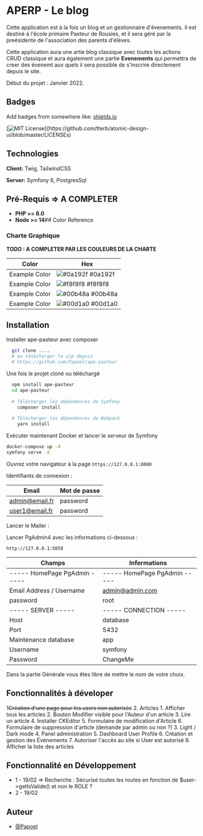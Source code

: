
# APERP - Le blog

Cette application est à la fois un blog et un gestionnaire d'évenements.
Il est destiné à l'école primaire Pasteur de Rousies, et il sera
géré par la preésidente de l'association des parents d'élèves.

Cette application aura une artie blog classique avec toutes les actions CRUD
classique et aura également une partie **Evenements** qui permettra
de creer des évenemt aux quels il sera possible de s'inscrire directement depuis le site.

Début du projet : Janvier 2022.
## Badges

Add badges from somewhere like: [shields.io](https://shields.io/)

[![MIT License](https://img.shields.io/apm/l/atomic-design-ui.svg?)](https://github.com/tterb/atomic-design-ui/blob/master/LICENSEs)


## Technologies

**Client:** Twig, TailwindCSS

**Server:** Symfony 6, PostgresSql

## Pré-Requis => **A COMPLETER**

- **PHP >= 8.0**
- **Node >= 14**## Color Reference

### Charte Graphique

**TODO : A COMPLETER PAR LES COULEURS DE LA CHARTE**

| Color           | Hex                                                                  |
|-----------------|----------------------------------------------------------------------|
| Example Color   | ![#0a192f](https://via.placeholder.com/10/0a192f?text=+) #0a192f     |
| Example Color   | ![#f8f8f8](https://via.placeholder.com/10/f8f8f8?text=+) #f8f8f8     |
| Example Color   | ![#00b48a](https://via.placeholder.com/10/00b48a?text=+) #00b48a     |
| Example Color   | ![#00d1a0](https://via.placeholder.com/10/00b48a?text=+) #00d1a0     |


## Installation

Installer ape-pasteur avec composer

```bash
  git clone ....
  # ou télécharger le zip depuis 
  # https://github.com/Papoel/ape-pasteur
```

Une fois le projet cloné ou téléchargé

```bash
  npm install ape-pasteur
  cd ape-pasteur
  
  # Télécharger les dépéndences de Symfony
    composer install
  
  # Télécharger les dépendences de Webpack
    yarn install
```

Exécuter maintenant Docker et lancer le serveur de Symfony

```bash
docker-compose up -d
symfony serve -d
```

Ouvrez votre navigateur à la page `https://127.0.0.1:8000`

Identifiants de connexion :

| Email          | Mot de passe  |
|----------------|---------------|
| admin@email.fr | password      |
| user1@email.fr | password      |

Lancer le Mailer :

Lancer PgAdmin4 avec les informations ci-dessous :

`http://127.0.0.1:5050`

| Champs                       | Informations                 |
|------------------------------|------------------------------|
| ----- HomePage PgAdmin ----- | ----- HomePage PgAdmin ----- |
| Email Address / Username     | admin@admin.com              |
| password                     | root                         |
| ----- SERVER -----           | ----- CONNECTION -----       |
| Host                         | database                     |
| Port                         | 5432                         |
| Maintenance database         | app                          |
| Username                     | symfony                      |
| Password                     | ChangeMe                     |

Dans la partie Générale vous êtes libre de mettre le nom de votre choix.



## Fonctionnalités à déveloper

1~~Création d'une page pour les users non autorisée~~
2. Articles
      1. Afficher tous les articles
      2. Bouton Modifier visible pour l'Auteur d'un article
      3. Lire un article
      4. Installer CKEditor
      5. Formulaire de modification d'Article
      6. Formulaire de suppression d'article (demande par admin ou non ?)
3. Light / Dark mode 
4. Panel administration 
5. Dashboard User Profile 
6. Création et gestion des Événements 
7. Autoriser l'accès au site si User est autorisé
8. Afficher la liste des articles

## Fonctionnalité en Développement

- 1 - 19/02 => Recherche : Sécurisé toutes les routes en fonction de $user->getIsValide() et non le ROLE ?
- 2 - 19/02
## Auteur

- [@Papoel](https://www.github.com/Papoel)

